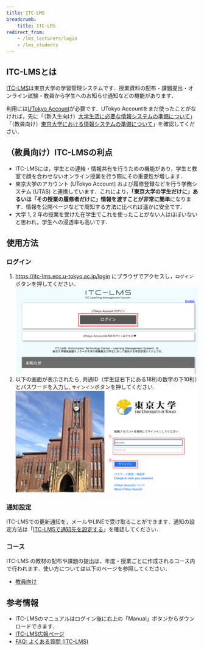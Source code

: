 ```yaml
---
title: ITC-LMS
breadcrumb:
    title: ITC-LMS
redirect_from:
    - /lms_lecturers/login
    - /lms_students
---
```


## ITC-LMSとは

[ITC-LMS](https://itc-lms.ecc.u-tokyo.ac.jp/)は東京大学の学習管理システムです．授業資料の配布・課題提出・オンライン試験・教員から学生へのお知らせ通知などの機能があります．

利用には[UTokyo Account](/utokyo_account/)が必要です．UTokyo Accountをまだ使ったことがなければ，先に「（新入生向け）[大学生活に必要な情報システムの準備について](/oc/)」「（教員向け）[東京大学における情報システムの準備について](/faculty_members/)」を確認してください．

## （教員向け）ITC-LMSの利点

- ITC-LMSには，学生との連絡・情報共有を行うための機能があり，学生と教室で顔を合わせないオンライン授業を行う際にその重要性が増します．
- 東京大学のアカウント (UTokyo Account) および履修登録などを行う学務システム (UTAS) と連携しています．これにより，**「東京大学の学生だけに」あるいは「その授業の履修者だけに」情報を渡すことが非常に簡単**になります．情報を公開ページなどで周知する方法に比べれば遥かに安全です．
- 大学 1, 2 年の授業を受けた在学生でこれを使ったことがない人はほぼいないと思われ，学生への浸透率も高いです．

## 使用方法

### ログイン

1.  https://itc-lms.ecc.u-tokyo.ac.jp/login にブラウザでアクセスし，`ログイン`ボタンを押してください．
    ![LMSログイン画面](./login.png)
2.  以下の画面が表示されたら, 共通ID（学生証右下にある18桁の数字の下10桁）とパスワードを入力し, `サインイン`ボタンを押してください.
    ![UTokyo Accountログイン画面](./UTAC.png)

### 通知設定

ITC-LMSでの更新通知を，メールやLINEで受け取ることができます．通知の設定方法は「[ITC-LMSで通知先を設定する](notification/)」を確認してください．

### コース

ITC-LMS の教材の配布や課題の提出は，年度・授業ごとに作成されるコース内で行われます．使い方については以下のページを参照してください．

<!-- * [学生向け](students/) -->
* [教員向け](lecturers/)

## 参考情報

* ITC-LMSのマニュアルはログイン後に右上の「Manual」ボタンからダウンロードできます．
* <a href="https://www.ecc.u-tokyo.ac.jp/itc-lms/">ITC-LMS広報ページ</a>
* <a href="https://www.ecc.u-tokyo.ac.jp/itc-lms/faq.html">FAQ: よくある質問 (ITC-LMS)</a>
